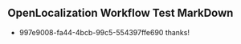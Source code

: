 ## OpenLocalization Workflow Test MarkDown
* 997e9008-fa44-4bcb-99c5-554397ffe690 
thanks!<!--HONumber=Mar16_HO4-->
